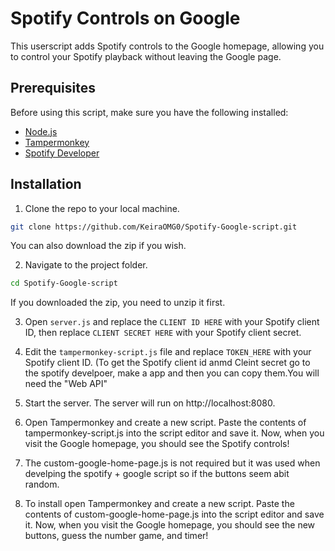 # Spotify Controls on Google

This userscript adds Spotify controls to the Google homepage, allowing you to control your Spotify playback without leaving the Google page.

## Prerequisites

Before using this script, make sure you have the following installed:

- [Node.js](https://nodejs.org/)
- [Tampermonkey](https://www.tampermonkey.net/)
- [Spotify Developer](https://developer.spotify.com/dashboard)

## Installation

1. Clone the repo to your local machine.
```bash
git clone https://github.com/KeiraOMG0/Spotify-Google-script.git
```
You can also download the zip if you wish.

2. Navigate to the project folder.
```bash
cd Spotify-Google-script
```
If you downloaded the zip, you need to unzip it first.

3. Open `server.js` and replace the `CLIENT ID HERE` with your Spotify client ID, then replace `CLIENT SECRET HERE` with your Spotify client secret.

4. Edit the `tampermonkey-script.js` file and replace `TOKEN_HERE` with your Spotify client ID. (To get the Spotify client id anmd Cleint secret go to the spotify develpoer, make a app and then you can copy them.You will need the "Web API"

5. Start the server. The server will run on http://localhost:8080.

6. Open Tampermonkey and create a new script. Paste the contents of tampermonkey-script.js into the script editor and save it. Now, when you visit the Google homepage, you should see the Spotify controls!

7. The custom-google-home-page.js is not required but it was used when develping the spotify + google script so if the buttons seem abit random.

8. To install open Tampermonkey and create a new script. Paste the contents of custom-google-home-page.js into the script editor and save it. Now, when you visit the Google homepage, you should see the new buttons, guess the number game, and timer!
